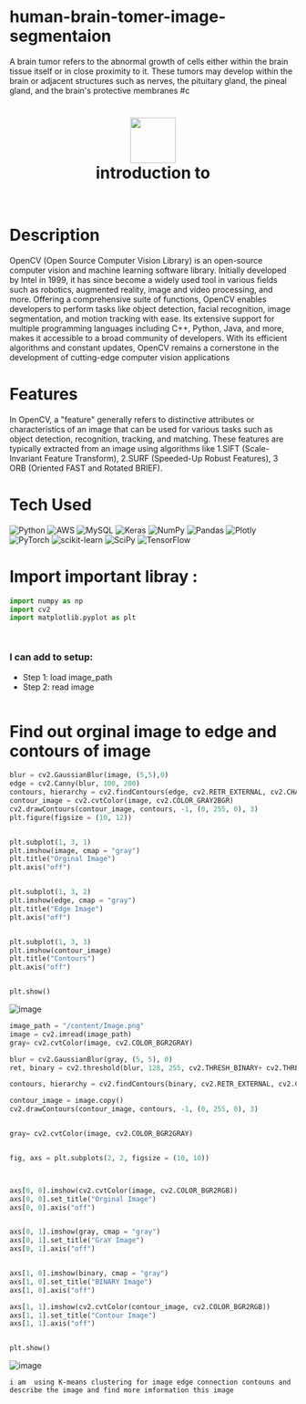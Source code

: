 # human-brain-tomer-image-segmentaion
A brain tumor refers to the abnormal growth of cells either within the brain tissue itself or in close proximity to it. These tumors may develop within the brain or adjacent structures such as nerves, the pituitary gland, the pineal gland, and the brain's protective membranes
#c<div align="center">
      <h1> <img src="Arif_Miah952" width="80px"><br/>introduction to </h1>
     </div>
<p align="center"> <a href="Arif_Miah952" target="_blank"><img alt="" src="https://img.shields.io/badge/Twitter-1DA1F2?style=normal&logo=twitter&logoColor=white" style="vertical-align:center" /></a> <a href="https://www.kaggle.com/arifmiad}" target="_blank"><img alt="" src="https://img.shields.io/badge/LinkedIn-0077B5?style=normal&logo=linkedin&logoColor=white" style="vertical-align:center" /></a> </p>

# Description
OpenCV (Open Source Computer Vision Library) is an open-source computer vision and machine learning software library. Initially developed by Intel in 1999, it has since become a widely used tool in various fields such as robotics, augmented reality, image and video processing, and more. Offering a comprehensive suite of functions, OpenCV enables developers to perform tasks like object detection, facial recognition, image segmentation, and motion tracking with ease. Its extensive support for multiple programming languages including C++, Python, Java, and more, makes it accessible to a broad community of developers. With its efficient algorithms and constant updates, OpenCV remains a cornerstone in the development of cutting-edge computer vision applications

# Features

In OpenCV, a "feature" generally refers to distinctive attributes or characteristics of an image that can be used for various tasks such as object detection, recognition, tracking, and matching. These features are typically extracted from an image using algorithms like 1.SIFT (Scale-Invariant Feature Transform), 
2.SURF (Speeded-Up Robust Features),
3 ORB (Oriented FAST and Rotated BRIEF).


# Tech Used
 ![Python](https://img.shields.io/badge/python-3670A0?style=for-the-badge&logo=python&logoColor=ffdd54) ![AWS](https://img.shields.io/badge/AWS-%23FF9900.svg?style=for-the-badge&logo=amazon-aws&logoColor=white) ![MySQL](https://img.shields.io/badge/mysql-%2300f.svg?style=for-the-badge&logo=mysql&logoColor=white) ![Keras](https://img.shields.io/badge/Keras-%23D00000.svg?style=for-the-badge&logo=Keras&logoColor=white) ![NumPy](https://img.shields.io/badge/numpy-%23013243.svg?style=for-the-badge&logo=numpy&logoColor=white) ![Pandas](https://img.shields.io/badge/pandas-%23150458.svg?style=for-the-badge&logo=pandas&logoColor=white) ![Plotly](https://img.shields.io/badge/Plotly-%233F4F75.svg?style=for-the-badge&logo=plotly&logoColor=white) ![PyTorch](https://img.shields.io/badge/PyTorch-%23EE4C2C.svg?style=for-the-badge&logo=PyTorch&logoColor=white) ![scikit-learn](https://img.shields.io/badge/scikit--learn-%23F7931E.svg?style=for-the-badge&logo=scikit-learn&logoColor=white) ![SciPy](https://img.shields.io/badge/SciPy-%230C55A5.svg?style=for-the-badge&logo=scipy&logoColor=%white) ![TensorFlow](https://img.shields.io/badge/TensorFlow-%23FF6F00.svg?style=for-the-badge&logo=TensorFlow&logoColor=white)
      
# Import important libray :
```python
import numpy as np
import cv2
import matplotlib.pyplot as plt




```


### I can  add to setup:
- Step 1: load image_path
- Step 2: read image
``` python

```

# Find out  orginal image to edge and contours of image
``` python
blur = cv2.GaussianBlur(image, (5,5),0)
edge = cv2.Canny(blur, 100, 200)
contours, hierarchy = cv2.findContours(edge, cv2.RETR_EXTERNAL, cv2.CHAIN_APPROX_SIMPLE)
contour_image = cv2.cvtColor(image, cv2.COLOR_GRAY2BGR)
cv2.drawContours(contour_image, contours, -1, (0, 255, 0), 3)
plt.figure(figsize = (10, 12))


plt.subplot(1, 3, 1)
plt.imshow(image, cmap = "gray")
plt.title("Orginal Image")
plt.axis("off")


plt.subplot(1, 3, 2)
plt.imshow(edge, cmap = "gray")
plt.title("Edge Image")
plt.axis("off")


plt.subplot(1, 3, 3)
plt.imshow(contour_image)
plt.title("Contours")
plt.axis("off")


plt.show()
```
![image](https://github.com/Arif-miad/human-brain-tomer-image-segmentaion/assets/83044522/b257e86e-2ed8-4906-a8b6-5eaa5dffa50c)

```python
image_path = "/content/Image.png"
image = cv2.imread(image_path)
gray= cv2.cvtColor(image, cv2.COLOR_BGR2GRAY)

blur = cv2.GaussianBlur(gray, (5, 5), 0)
ret, binary = cv2.threshold(blur, 128, 255, cv2.THRESH_BINARY+ cv2.THRESH_OTSU)

contours, hierarchy = cv2.findContours(binary, cv2.RETR_EXTERNAL, cv2.CHAIN_APPROX_SIMPLE)

contour_image = image.copy()
cv2.drawContours(contour_image, contours, -1, (0, 255, 0), 3)


gray= cv2.cvtColor(image, cv2.COLOR_BGR2GRAY)


fig, axs = plt.subplots(2, 2, figsize = (10, 10))



axs[0, 0].imshow(cv2.cvtColor(image, cv2.COLOR_BGR2RGB))
axs[0, 0].set_title("Orginal Image")
axs[0, 0].axis("off")


axs[0, 1].imshow(gray, cmap = "gray")
axs[0, 1].set_title("GraY Image")
axs[0, 1].axis("off")


axs[1, 0].imshow(binary, cmap = "gray")
axs[1, 0].set_title("BINARY Image")
axs[1, 0].axis("off")

axs[1, 1].imshow(cv2.cvtColor(contour_image, cv2.COLOR_BGR2RGB))
axs[1, 1].set_title("Contour Image")
axs[1, 1].axis("off")


plt.show()
```
![image](https://github.com/Arif-miad/human-brain-tomer-image-segmentaion/assets/83044522/9916b34d-db0e-4ac0-9c5f-565fe691709d)

 
```
i am  using K-means clustering for image edge connection contouns and describe the image and find more imformation this image
```
 


      
<!-- </> with 💛 by readMD (https://readmd.itsvg.in) -->
    
